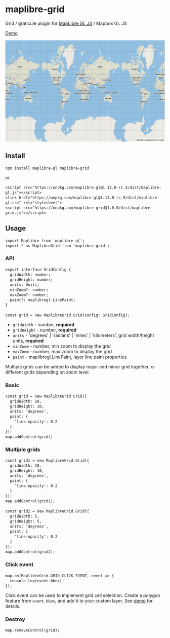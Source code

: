# maplibre-grid

Grid / graticule plugin for [MapLibre GL JS](https://docs.maptiler.com/maplibre-gl-js/get-started/) / Mapbox GL JS

[Demo](https://labs.maptiler.com/maplibre-grid/)

<img src="docs/screenshot@2x.jpg" alt="Screenshot" width="640" height="320">

## Install

```
npm install maplibre-gl maplibre-grid
```

or

```
<script src="https://unpkg.com/maplibre-gl@1.13.0-rc.5/dist/maplibre-gl.js"></script>
<link href="https://unpkg.com/maplibre-gl@1.13.0-rc.5/dist/maplibre-gl.css" rel="stylesheet">
<script src="https://unpkg.com/maplibre-grid@1.0.0/dist/maplibre-grid.js"></script>
```

## Usage

```
import Maplibre from 'maplibre-gl';
import * as MaplibreGrid from 'maplibre-grid';
```

### API

```
export interface GridConfig {
  gridWidth: number;
  gridHeight: number;
  units: Units;
  minZoom?: number;
  maxZoom?: number;
  paint?: maplibregl.LinePaint;
}

const grid = new MaplibreGrid.Grid(config: GridConfig);
```

- `gridWidth` - number, **required**
- `gridHeight` - number, **required**
- `units` - 'degrees' | 'radians' | 'miles' | 'kilometers', grid width/height units, **required**
- `minZoom` - number, min zoom to display the grid
- `maxZoom` - number, max zoom to display the grid
- `paint` - maplibregl.LinePaint, layer line paint properties

Multiple grids can be added to display major and minor grid together, or different grids depending on zoom level.

### Basic

```
const grid = new MaplibreGrid.Grid({
  gridWidth: 10,
  gridHeight: 10,
  units: 'degrees',
  paint: {
    'line-opacity': 0.2
  }
});
map.addControl(grid);
```

### Multiple grids

```
const grid1 = new MaplibreGrid.Grid({
  gridWidth: 10,
  gridHeight: 10,
  units: 'degrees',
  paint: {
    'line-opacity': 0.2
  }
});
map.addControl(grid1);

const grid2 = new MaplibreGrid.Grid({
  gridWidth: 5,
  gridHeight: 5,
  units: 'degrees',
  paint: {
    'line-opacity': 0.2
  }
});
map.addControl(grid2);
```
### Click event

```
map.on(MaplibreGrid.GRID_CLICK_EVENT, event => {
  console.log(event.bbox);
});
```

Click event can be used to implement grid cell selection. Create a polygon feature from `event.bbox`, and add it to your custom layer. See [demo](https://labs.maptiler.com/maplibre-grid/) for details.

### Destroy

```
map.removeControl(grid);
```
